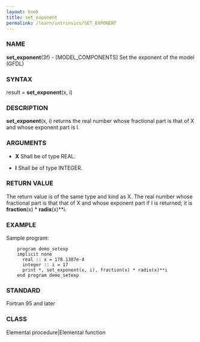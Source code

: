 ```yaml
---
layout: book
title: set_exponent
permalink: /learn/intrinsics/SET_EXPONENT
---
```

### NAME

__set\_exponent__(3f) - \[MODEL\_COMPONENTS\] Set the exponent of the model
(GFDL)

### SYNTAX

result = __set\_exponent__(x, i)

### DESCRIPTION

__set\_exponent__(x, i) returns the real number whose fractional part is
that of X and whose exponent part is I.

### ARGUMENTS

  - __X__
    Shall be of type REAL.

  - __I__
    Shall be of type INTEGER.

### RETURN VALUE

The return value is of the same type and kind as X. The real number
whose fractional part is that that of X and whose exponent part if I is
returned; it is __fraction__(x) \* __radix__(x)\*\*i.

### EXAMPLE

Sample program:

```
    program demo_setexp
    implicit none
      real :: x = 178.1387e-4
      integer :: i = 17
      print *, set_exponent(x, i), fraction(x) * radix(x)**i
    end program demo_setexp
```

### STANDARD

Fortran 95 and later

### CLASS

Elemental procedure\|Elemental function
